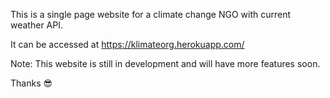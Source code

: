 This is a single page website for a climate change NGO with current weather API. 

It can be accessed at https://klimateorg.herokuapp.com/

Note: This website is still in development and will have more features soon.

Thanks 😎
